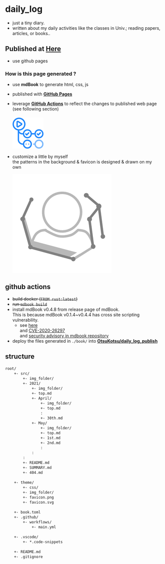 # daily_log
- just a tiny diary. 
- written about my daily activities like the classes in Univ.; reading papers, articles, or books..

## **Published at** [**Here**](https://5ei74R0.github.io/daily_log_publish/)
- use github pages

### How is this page generated ?
- use **mdBook** to generate html, css, js
- published with [**GitHub Pages**](https://docs.github.com/en/pages)
- leverage [**GitHub Actions**](https://github.com/features/actions) to reflect the changes to published web page (see following section)  
    　  
  <img src="./src/img_folder/github_actions.png" alt="github_actions" width="100"/>  

- customize a little by myself  
  the patterns in the background & favicon is designed & drawn on my own  
    
  ![my-favicon](./src/img_folder/favicon.png)  

## **github actions**
- ~~build docker (`FROM rust:latest`)~~
- ~~run `mdbook build`~~
- install mdBook v0.4.8 from release page of mdBook.  
  This is because mdBook v0.1.4~v0.4.4 has cross site scripting vulnerability.
  - see [here](https://blog.rust-lang.org/2021/01/04/mdbook-security-advisory.html)  
    and [CVE-2020-26297](https://cve.mitre.org/cgi-bin/cvename.cgi?name=CVE-2020-26297)  
    and [security advisory in mdbook repository](https://github.com/rust-lang/mdBook/security/advisories/GHSA-gx5w-rrhp-f436)
- deploy the files generated in `./book/` into [**OtsuKotsu/daily_log_publish**](https://github.com/OtsuKotsu/daily_log_publish)

## **structure**
```
root/
    +- src/
        +- img_folder/
        +- 2021/
            +- img_folder/
            +- top.md
            +- April/
                +- img_folder/
                +- top.md
                :
                +- 30th.md
            +- May/
                +- img_folder/
                +- top.md
                +- 1st.md
                +- 2nd.md
                :
            :
        :
        +- README.md
        +- SUMMARY.md
        +- 404.md

    +- theme/
        +- css/
        +- img_folder/
        +- favicon.png
        +- favicon.svg

    +- book.toml
    +- .github/
        +- workflows/
            +- main.yml

    +- .vscode/
        +- *.code-snippets

    +- README.md
    +- .gitignore

```
